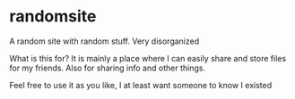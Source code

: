 # randomsite
 A random site with random stuff. Very disorganized


What is this for?
It is mainly a place where I can easily share and store files for my friends. Also for sharing info and other things.

Feel free to use it as you like, I at least want someone to know I existed